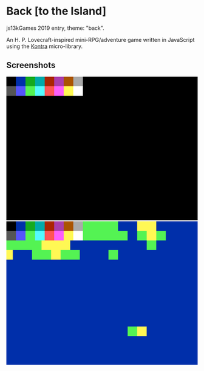 Back [to the Island]
====================

js13kGames 2019 entry, theme: "back".

An H. P. Lovecraft-inspired mini-RPG/adventure game written in JavaScript using
the [Kontra](https://straker.github.io/kontra/) micro-library.

Screenshots
-----------

![VGA 640x480, 16-color palette](screenshots/000.png "VGA 640x480, 16-color palette")
![Tile engine with palette overlay](screenshots/001.png "Tile engine with palette overlay")
